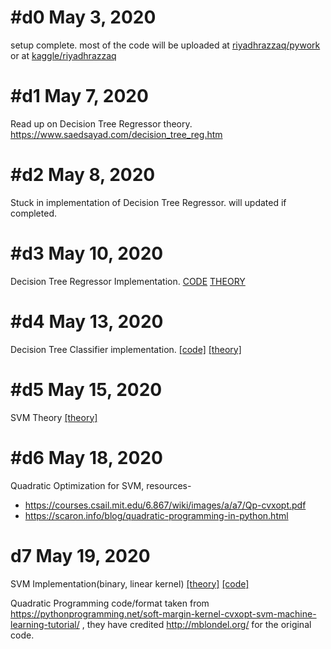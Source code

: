 # #d0 May 3, 2020
setup complete. most of the code will be uploaded at [riyadhrazzaq/pywork](https://github.com/riyadhrazzaq/pywork.git) or at [kaggle/riyadhrazzaq](https://kaggle.com/riyadhrazzaq)

# #d1 May 7, 2020
Read up on Decision Tree Regressor theory. 
https://www.saedsayad.com/decision_tree_reg.htm

# #d2 May 8, 2020
Stuck in implementation of Decision Tree Regressor. will updated if completed.
# #d3 May 10, 2020
Decision Tree Regressor Implementation. [CODE](https://github.com/riyadhrazzaq/pywork/blob/master/scripts/mlfromscratch/DecisionTreeRegressor.py) [THEORY](https://www.saedsayad.com/decision_tree_reg.htm)
# #d4 May 13, 2020
Decision Tree Classifier implementation. [[code]](https://github.com/riyadhrazzaq/pywork/blob/master/scripts/mlfromscratch/DecisionTreeClassifier.py) [[theory]](https://www.saedsayad.com/decision_tree.htm)
# #d5 May 15, 2020
SVM Theory [[theory]](https://cling.csd.uwo.ca/cs860/papers/SVM_Explained.pdf)
# #d6 May 18, 2020
Quadratic Optimization for SVM, resources-
* https://courses.csail.mit.edu/6.867/wiki/images/a/a7/Qp-cvxopt.pdf
* https://scaron.info/blog/quadratic-programming-in-python.html
# d7 May 19, 2020
SVM Implementation(binary, linear kernel) [[theory]](https://cling.csd.uwo.ca/cs860/papers/SVM_Explained.pdf) [[code]](https://github.com/riyadhrazzaq/pywork/blob/master/scripts/mlfromscratch/svm.py) 

Quadratic Programming code/format taken from https://pythonprogramming.net/soft-margin-kernel-cvxopt-svm-machine-learning-tutorial/ , they have credited http://mblondel.org/ for the original code. 
